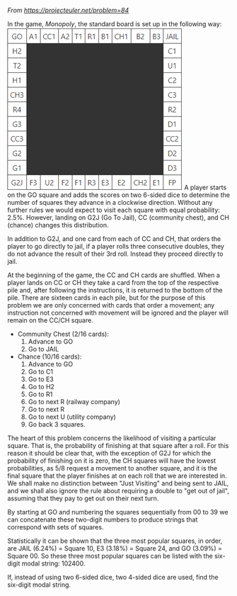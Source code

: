 *From https://projecteuler.net/problem=84*

In the game, _Monopoly_, the standard board is set up in the following way:
![Monopoly Board](/images/monopolyboard.png)
A player starts on the GO square and adds the scores on two 6-sided dice to determine the number of squares they advance in a clockwise direction. Without any further rules we would expect to visit each square with equal probability: 2.5%. However, landing on G2J (Go To Jail), CC (community chest), and CH (chance) changes this distribution.

In addition to G2J, and one card from each of CC and CH, that orders the player to go directly to jail, if a player rolls three consecutive doubles, they do not advance the result of their 3rd roll. Instead they proceed directly to jail.

At the beginning of the game, the CC and CH cards are shuffled. When a player lands on CC or CH they take a card from the top of the respective pile and, after following the instructions, it is returned to the bottom of the pile. There are sixteen cards in each pile, but for the purpose of this problem we are only concerned with cards that order a movement; any instruction not concerned with movement will be ignored and the player will remain on the CC/CH square.

* Community Chest (2/16 cards):
  1. Advance to GO
  1. Go to JAIL
* Chance (10/16 cards):
  1. Advance to GO
  1. Go to C1
  1. Go to E3
  1. Go to H2
  1. Go to R1
  1. Go to next R (railway company)
  1. Go to next R
  1. Go to next U (utility company)
  1. Go back 3 squares.

The heart of this problem concerns the likelihood of visiting a particular square. That is, the probability of finishing at that square after a roll. For this reason it should be clear that, with the exception of G2J for which the probability of finishing on it is zero, the CH squares will have the lowest probabilities, as 5/8 request a movement to another square, and it is the final square that the player finishes at on each roll that we are interested in. We shall make no distinction between "Just Visiting" and being sent to JAIL, and we shall also ignore the rule about requiring a double to "get out of jail", assuming that they pay to get out on their next turn.

By starting at GO and numbering the squares sequentially from 00 to 39 we can concatenate these two-digit numbers to produce strings that correspond with sets of squares.

Statistically it can be shown that the three most popular squares, in order, are JAIL (6.24%) = Square 10, E3 (3.18%) = Square 24, and GO (3.09%) = Square 00. So these three most popular squares can be listed with the six-digit modal string: 102400.

If, instead of using two 6-sided dice, two 4-sided dice are used, find the six-digit modal string.
